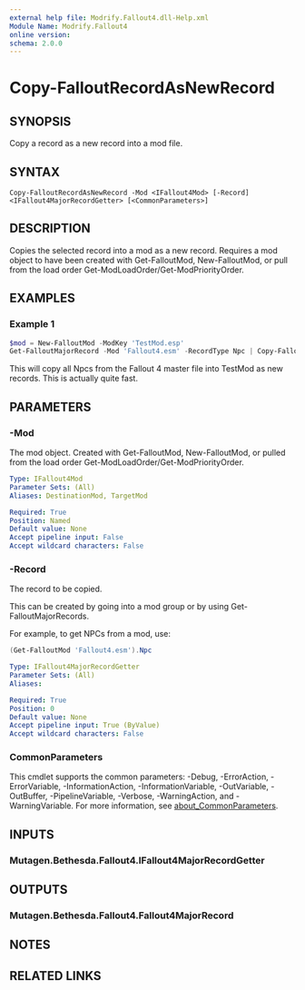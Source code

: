 ```yaml
---
external help file: Modrify.Fallout4.dll-Help.xml
Module Name: Modrify.Fallout4
online version:
schema: 2.0.0
---
```


# Copy-FalloutRecordAsNewRecord

## SYNOPSIS
Copy a record as a new record into a mod file.

## SYNTAX

```
Copy-FalloutRecordAsNewRecord -Mod <IFallout4Mod> [-Record] <IFallout4MajorRecordGetter> [<CommonParameters>]
```

## DESCRIPTION
Copies the selected record into a mod as a new record. Requires a mod object to have been created with Get-FalloutMod, New-FalloutMod, or pull from the load order Get-ModLoadOrder/Get-ModPriorityOrder.

## EXAMPLES

### Example 1
```powershell
$mod = New-FalloutMod -ModKey 'TestMod.esp'
Get-FalloutMajorRecord -Mod 'Fallout4.esm' -RecordType Npc | Copy-FalloutRecordAsNewRecord -Mod $mod
```

This will copy all Npcs from the Fallout 4 master file into TestMod as new records. This is actually quite fast.

## PARAMETERS

### -Mod
The mod object. Created with Get-FalloutMod, New-FalloutMod, or pulled from the load order Get-ModLoadOrder/Get-ModPriorityOrder.

```yaml
Type: IFallout4Mod
Parameter Sets: (All)
Aliases: DestinationMod, TargetMod

Required: True
Position: Named
Default value: None
Accept pipeline input: False
Accept wildcard characters: False
```

### -Record
The record to be copied.

This can be created by going into a mod group or by using Get-FalloutMajorRecords.

For example, to get NPCs from a mod, use:

```powershell
(Get-FalloutMod 'Fallout4.esm').Npc
```

```yaml
Type: IFallout4MajorRecordGetter
Parameter Sets: (All)
Aliases:

Required: True
Position: 0
Default value: None
Accept pipeline input: True (ByValue)
Accept wildcard characters: False
```

### CommonParameters
This cmdlet supports the common parameters: -Debug, -ErrorAction, -ErrorVariable, -InformationAction, -InformationVariable, -OutVariable, -OutBuffer, -PipelineVariable, -Verbose, -WarningAction, and -WarningVariable. For more information, see [about_CommonParameters](http://go.microsoft.com/fwlink/?LinkID=113216).

## INPUTS

### Mutagen.Bethesda.Fallout4.IFallout4MajorRecordGetter

## OUTPUTS

### Mutagen.Bethesda.Fallout4.Fallout4MajorRecord

## NOTES

## RELATED LINKS
